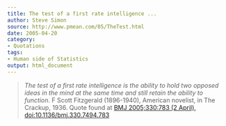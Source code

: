 ```yaml
---
title: The test of a first rate intelligence ...
author: Steve Simon
source: http://www.pmean.com/05/TheTest.html
date: 2005-04-20
category:
- Quotations
tags:
- Human side of Statistics
output: html_document
---
```

> *The test of a first rate intelligence is the ability to hold two
> opposed ideas in the mind at the same time and still retain the
> ability to function*. F Scott Fitzgerald (1896-1940), American
> novelist, in The Crackup, 1936. Quote found at [BMJ 2005;330:783 (2
> April),
> doi:10.1136/bmj.330.7494.783](http://bmj.bmjjournals.com/cgi/content/full/330/7494/783)


